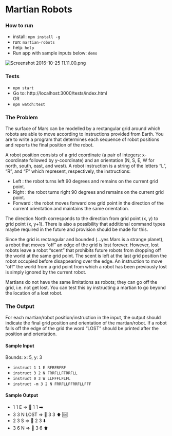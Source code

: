 # Martian Robots #

### How to run ###
- install: `npm install -g`  
- run: `martian-robots`
- help: `help`
- Run app with sample inputs below: `demo`

![Screenshot 2016-10-25 11.11.00.png](https://bitbucket.org/repo/zedyk9/images/4143475014-Screenshot%202016-10-25%2011.11.00.png)

### Tests ###
- `npm start`  
- Go to: http://localhost:3000/tests/index.html  
OR
- `npm watch:test`


### The Problem ###
The surface of Mars can be modelled by a rectangular grid around which robots are able to
move according to instructions provided from Earth. You are to write a program that
determines each sequence of robot positions and reports the final position of the robot.  

A robot position consists of a grid coordinate (a pair of integers: x-coordinate followed by
y-coordinate) and an orientation (N, S, E, W for north, south, east, and west).
A robot instruction is a string of the letters “L”, “R”, and “F” which represent, respectively, the
instructions:  
- Left : the robot turns left 90 degrees and remains on the current grid point.  
- Right : the robot turns right 90 degrees and remains on the current grid point.  
- Forward : the robot moves forward one grid point in the direction of the current orientation and maintains the same orientation.  

The direction North corresponds to the direction from grid point (x, y) to grid point (x, y+1).
There is also a possibility that additional command types maybe required in the future and
provision should be made for this.  

Since the grid is rectangular and bounded (…yes Mars is a strange planet), a robot that
moves “off” an edge of the grid is lost forever. However, lost robots leave a robot “scent” that
prohibits future robots from dropping off the world at the same grid point. The scent is left at
the last grid position the robot occupied before disappearing over the edge. An instruction to
move “off” the world from a grid point from which a robot has been previously lost is simply
ignored by the current robot.  

Martians do not have the same limitations as robots;  they can go off the grid, i.e. not get lost. You can test this by instructing a martian to go beyond the location of a lost robot.

### The Output ###
For each martian/robot position/instruction in the input, the output should indicate the final grid
position and orientation of the martian/robot. If a robot falls off the edge of the grid the word “LOST”
should be printed after the position and orientation.  

#### Sample Input ####
Bounds: x: 5, y: 3  

- `instruct 1 1 E RFRFRFRF`
- `instruct 3 2 N FRRFLLFFRRFLL`
- `instruct 0 3 W LLFFFLFLFL`
- `instruct -m 3 2 N FRRFLLFFRRFLLFFF`

#### Sample Output ####
- 1 1 E => 🤖 1 1 ➡️
- 3 3 N LOST => 🤖 3 3 ⬆️ 🆘
- 2 3 S => 🤖 2 3 ⬇️
- 3 6 N => 👾 3 6 ⬆️
